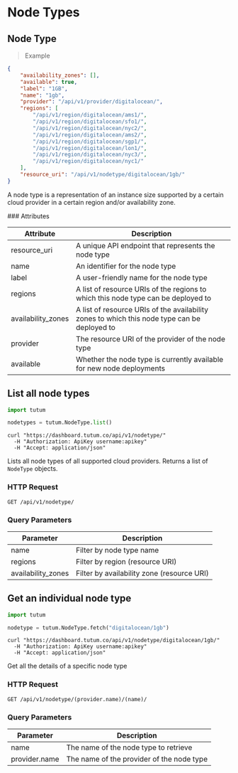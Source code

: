# Node Types

## Node Type

> Example

```json
{
	"availability_zones": [],
	"available": true,
	"label": "1GB",
	"name": "1gb",
	"provider": "/api/v1/provider/digitalocean/",
	"regions": [
		"/api/v1/region/digitalocean/ams1/",
		"/api/v1/region/digitalocean/sfo1/",
		"/api/v1/region/digitalocean/nyc2/",
		"/api/v1/region/digitalocean/ams2/",
		"/api/v1/region/digitalocean/sgp1/",
		"/api/v1/region/digitalocean/lon1/",
		"/api/v1/region/digitalocean/nyc3/",
		"/api/v1/region/digitalocean/nyc1/"
	],
	"resource_uri": "/api/v1/nodetype/digitalocean/1gb/"
}
```

A node type is a representation of an instance size supported by a certain cloud provider in a certain region and/or availability zone.


### Attributes

Attribute | Description
--------- | -----------
resource_uri | A unique API endpoint that represents the node type
name | An identifier for the node type
label | A user-friendly name for the node type
regions | A list of resource URIs of the regions to which this node type can be deployed to
availability_zones | A list of resource URIs of the availability zones to which this node type can be deployed to
provider | The resource URI of the provider of the node type
available | Whether the node type is currently available for new node deployments


## List all node types

```python
import tutum

nodetypes = tutum.NodeType.list()
```

```shell
curl "https://dashboard.tutum.co/api/v1/nodetype/"
  -H "Authorization: ApiKey username:apikey"
  -H "Accept: application/json"
```


Lists all node types of all supported cloud providers. Returns a list of `NodeType` objects.

### HTTP Request

`GET /api/v1/nodetype/`

### Query Parameters

Parameter | Description
--------- | -----------
name | Filter by node type name
regions | Filter by region (resource URI)
availability_zones | Filter by availability zone (resource URI)


## Get an individual node type

```python
import tutum

nodetype = tutum.NodeType.fetch("digitalocean/1gb")
```

```shell
curl "https://dashboard.tutum.co/api/v1/nodetype/digitalocean/1gb/"
  -H "Authorization: ApiKey username:apikey"
  -H "Accept: application/json"
```


Get all the details of a specific node type

### HTTP Request

`GET /api/v1/nodetype/(provider.name)/(name)/`

### Query Parameters

Parameter | Description
--------- | ----------- 
name | The name of the node type to retrieve
provider.name | The name of the provider of the node type

